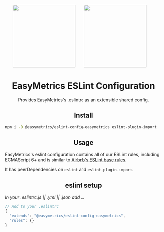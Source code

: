 <div align="center">
  <img width="200" height="200"
    src="https://cdn.worldvectorlogo.com/logos/eslint.svg">
  <a href="https://github.com/easymetrics">
    <img width="200" height="200" vspace="" hspace="25"
      src="https://worldvectorlogo.com/logos/easymetrics-inc.svg">
  </a>
  <h1>EasyMetrics ESLint Configuration</h1>
  <p>Provides EasyMetrics's .eslintrc as an extensible shared config.<p>
</div>

<h2 align="center">Install</h2>

```bash
npm i -D @easymetrics/eslint-config-easymetrics eslint-plugin-import
```

<h2 align="center">Usage</h2>

EasyMetrics's eslint configuration contains all of our ESLint rules, including ECMAScript 6+ and is similar to [Airbnb's ESLint base rules](https://github.com/airbnb/javascript/tree/master/packages/eslint-config-airbnb-base). 

It has peerDependencies on `eslint` and `eslint-plugin-import`.

<h2 align="center">eslint setup</h2>

_In your .eslintrc.js || .yml || .json add ..._

```js
// Add to your .eslintrc
{
  "extends": "@easymetrics/eslint-config-easymetrics",
  "rules": {}
}
```
